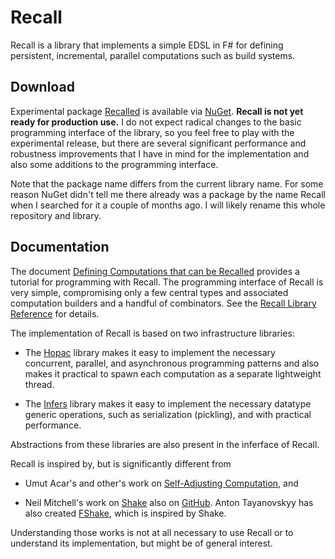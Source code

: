 # Recall

Recall is a library that implements a simple EDSL in F# for defining persistent,
incremental, parallel computations such as build systems.

## Download

Experimental package [Recalled](http://www.nuget.org/packages/Recalled/) is
available via [NuGet](http://www.nuget.org/).  **Recall is not yet ready for
production use.** I do not expect radical changes to the basic programming
interface of the library, so you feel free to play with the experimental
release, but there are several significant performance and robustness
improvements that I have in mind for the implementation and also some additions
to the programming interface.

Note that the package name differs from the current library name.  For some
reason NuGet didn't tell me there already was a package by the name Recall when
I searched for it a couple of months ago.  I will likely rename this whole
repository and library.

## Documentation

The document [Defining Computations that can be Recalled](Docs/Tutorial.md)
provides a tutorial for programming with Recall.  The programming interface of
Recall is very simple, compromising only a few central types and associated
computation builders and a handful of combinators.  See the
[Recall Library Reference](http://vesakarvonen.github.io/Recall/Recall.html) for
details.

The implementation of Recall is based on two infrastructure libraries:

* The [Hopac](https://github.com/VesaKarvonen/Hopac) library makes it easy to
  implement the necessary concurrent, parallel, and asynchronous programming
  patterns and also makes it practical to spawn each computation as a separate
  lightweight thread.

* The [Infers](https://github.com/VesaKarvonen/Infers) library makes it easy to
  implement the necessary datatype generic operations, such as serialization
  (pickling), and with practical performance.

Abstractions from these libraries are also present in the inferface of Recall.

Recall is inspired by, but is significantly different from

* Umut Acar's and other's work on
  [Self-Adjusting Computation](http://www.umut-acar.org/self-adjusting-computation),
  and

* Neil Mitchell's work on [Shake](http://community.haskell.org/~ndm/shake/) also
  on [GitHub](https://github.com/ndmitchell/shake).  Anton Tayanovskyy has also
  created [FShake](https://github.com/intellifactory/fshake), which is inspired
  by Shake.

Understanding those works is not at all necessary to use Recall or to understand
its implementation, but might be of general interest.
